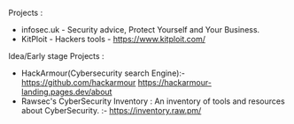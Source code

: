 Projects :
- infosec.uk - Security advice, Protect Yourself and Your Business.
- KitPloit - Hackers tools - https://www.kitploit.com/


Idea/Early stage Projects :
- HackArmour(Cybersecurity search Engine):- https://github.com/hackarmour https://hackarmour-landing.pages.dev/about
- Rawsec's CyberSecurity Inventory : An inventory of tools and resources about CyberSecurity. :- https://inventory.raw.pm/
